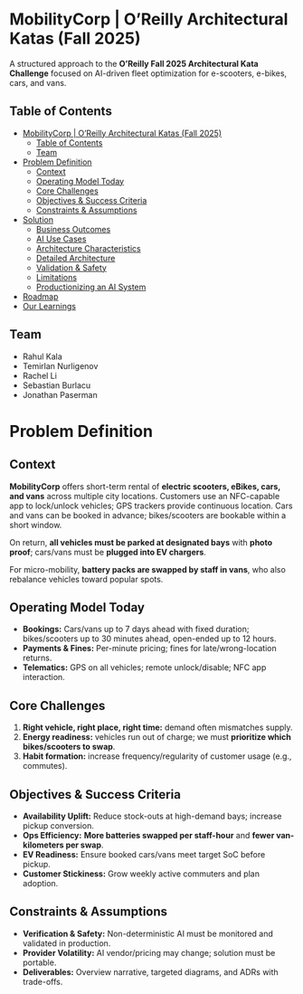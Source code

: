 # MobilityCorp | O’Reilly Architectural Katas (Fall 2025)

A structured approach to the **O’Reilly Fall 2025 Architectural Kata Challenge** focused on AI-driven fleet optimization for e-scooters, e-bikes, cars, and vans.

## Table of Contents
- [MobilityCorp | O’Reilly Architectural Katas (Fall 2025)](#mobilitycorp--oreilly-architectural-katas-fall-2025)
  - [Table of Contents](#table-of-contents)
  - [Team](#team)
- [Problem Definition](#problem-definition)
  - [Context](#context)
  - [Operating Model Today](#operating-model-today)
  - [Core Challenges](#core-challenges)
  - [Objectives & Success Criteria](#objectives--success-criteria)
  - [Constraints & Assumptions](#constraints--assumptions)
- [Solution](#solution)
  - [Business Outcomes](#business-outcomes)
  - [AI Use Cases](#ai-use-cases)
  - [Architecture Characteristics](#architecture-characteristics)
  - [Detailed Architecture](#detailed-architecture)
  - [Validation & Safety](#validation--safety)
  - [Limitations](#limitations)
  - [Productionizing an AI System](#productionizing-an-ai-system)
- [Roadmap](#roadmap)
- [Our Learnings](#our-learnings)

## Team
- Rahul Kala
- Temirlan Nurligenov
- Rachel Li
- Sebastian Burlacu
- Jonathan Paserman

# Problem Definition

## Context
**MobilityCorp** offers short-term rental of **electric scooters, eBikes, cars, and vans** across multiple city locations. Customers use an NFC-capable app to lock/unlock vehicles; GPS trackers provide continuous location. Cars and vans can be booked in advance; bikes/scooters are bookable within a short window.  

On return, **all vehicles must be parked at designated bays** with **photo proof**; cars/vans must be **plugged into EV chargers**. 

For micro-mobility, **battery packs are swapped by staff in vans**, who also rebalance vehicles toward popular spots. 

## Operating Model Today
- **Bookings:** Cars/vans up to 7 days ahead with fixed duration; bikes/scooters up to 30 minutes ahead, open-ended up to 12 hours. 
- **Payments & Fines:** Per-minute pricing; fines for late/wrong-location returns. 
- **Telematics:** GPS on all vehicles; remote unlock/disable; NFC app interaction. 

## Core Challenges
1. **Right vehicle, right place, right time:** demand often mismatches supply.   
2. **Energy readiness:** vehicles run out of charge; we must **prioritize which bikes/scooters to swap**.   
3. **Habit formation:** increase frequency/regularity of customer usage (e.g., commutes). 

## Objectives & Success Criteria
- **Availability Uplift:** Reduce stock-outs at high-demand bays; increase pickup conversion.
- **Ops Efficiency:** **More batteries swapped per staff-hour** and **fewer van-kilometers per swap**.
- **EV Readiness:** Ensure booked cars/vans meet target SoC before pickup.
- **Customer Stickiness:** Grow weekly active commuters and plan adoption.

## Constraints & Assumptions
- **Verification & Safety:** Non-deterministic AI must be monitored and validated in production. 
- **Provider Volatility:** AI vendor/pricing may change; solution must be portable. 
- **Deliverables:** Overview narrative, targeted diagrams, and ADRs with trade-offs. 
